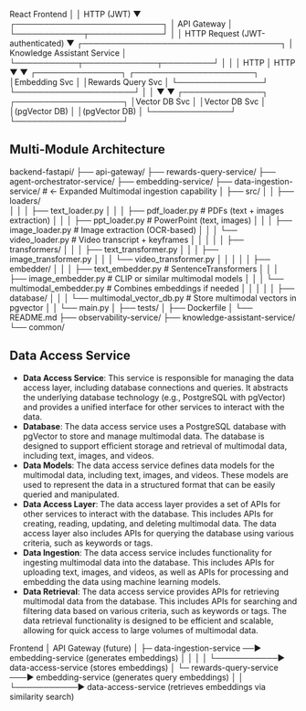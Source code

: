 React Frontend
     │
     │ HTTP (JWT)
     ▼
┌──────────────────────────┐
│        API Gateway       │
└────────────┬─────────────┘
             │
             │ HTTP Request (JWT-authenticated)
             ▼
┌───────────────────────────────────┐
│     Knowledge Assistant Service   │
└───────────┬─────────────┬─────────┘
            │             │
            │ HTTP        │ HTTP
            ▼             ▼
 ┌───────────────┐ ┌─────────────────────┐
 │Embedding Svc  │ │Rewards Query Svc    │
 └───────────────┘ └─────────────────────┘
            │              │
            ▼              ▼
    ┌──────────────┐  ┌───────────────────┐
    │Vector DB Svc │  │Vector DB Svc      │
    │(pgVector DB) │  │(pgVector DB)      │
    └──────────────┘  └───────────────────┘


## Multi-Module Architecture
backend-fastapi/
├── api-gateway/
├── rewards-query-service/
├── agent-orchestrator-service/
├── embedding-service/
├── data-ingestion-service/     # ← Expanded Multimodal ingestion capability
│   ├── src/
│   │   ├── loaders/            
│   │   │   ├── text_loader.py
│   │   │   ├── pdf_loader.py          # PDFs (text + images extraction)
│   │   │   ├── ppt_loader.py          # PowerPoint (text, images)
│   │   │   ├── image_loader.py        # Image extraction (OCR-based)
│   │   │   └── video_loader.py        # Video transcript + keyframes
│   │   │
│   │   ├── transformers/
│   │   │   ├── text_transformer.py
│   │   │   ├── image_transformer.py
│   │   │   └── video_transformer.py
│   │   │
│   │   ├── embedder/
│   │   │   ├── text_embedder.py       # SentenceTransformers
│   │   │   ├── image_embedder.py      # CLIP or similar multimodal models
│   │   │   └── multimodal_embedder.py # Combines embeddings if needed
│   │   │
│   │   ├── database/
│   │   │   └── multimodal_vector_db.py  # Store multimodal vectors in pgvector
│   │   └── main.py
│   ├── tests/
│   ├── Dockerfile
│   └── README.md
├── observability-service/
├── knowledge-assistant-service/
└── common/

## Data Access Service
- **Data Access Service**: This service is responsible for managing the data access layer, including database connections and queries. It abstracts the underlying database technology (e.g., PostgreSQL with pgVector) and provides a unified interface for other services to interact with the data.
- **Database**: The data access service uses a PostgreSQL database with pgVector to store and manage multimodal data. The database is designed to support efficient storage and retrieval of multimodal data, including text, images, and videos.
- **Data Models**: The data access service defines data models for the multimodal data, including text, images, and videos. These models are used to represent the data in a structured format that can be easily queried and manipulated.
- **Data Access Layer**: The data access layer provides a set of APIs for other services to interact with the database. This includes APIs for creating, reading, updating, and deleting multimodal data. The data access layer also includes APIs for querying the database using various criteria, such as keywords or tags.
- **Data Ingestion**: The data access service includes functionality for ingesting multimodal data into the database. This includes APIs for uploading text, images, and videos, as well as APIs for processing and embedding the data using machine learning models.
- **Data Retrieval**: The data access service provides APIs for retrieving multimodal data from the database. This includes APIs for searching and filtering data based on various criteria, such as keywords or tags. The data retrieval functionality is designed to be efficient and scalable, allowing for quick access to large volumes of multimodal data.

Frontend
  │
API Gateway (future)
  │
├─ data-ingestion-service ──► embedding-service (generates embeddings)
│          │                            │
│          └───────────► data-access-service (stores embeddings)
│
└─ rewards-query-service ───► embedding-service (generates query embeddings)
           │                            │
           └───────────► data-access-service (retrieves embeddings via similarity search)


